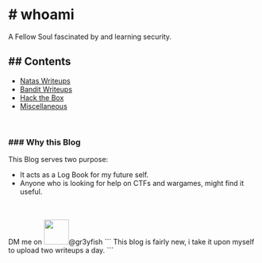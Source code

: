 # # whoami
A Fellow Soul fascinated by and learning security.


## ## Contents
- [Natas Writeups](./Natas/index.md)
- [Bandit Writeups](./Bandit/index.html)
- [Hack the Box](./HTB/index.html)
- [Miscellaneous](./Misc/index.md)

<br/>

### ### Why this Blog
This Blog serves two purpose:
  - It acts as a Log Book for my future self.
  - Anyone who is looking for help on CTFs and wargames, might find it useful.



<br/>
<br/>
DM me on <img src=./assets/images/tweet.png width=50 />@gr3yfish
```
This blog is fairly new, i take it upon myself to upload two writeups a day. 
```

